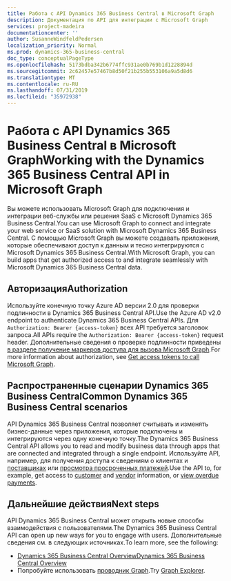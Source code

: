 ```yaml
---
title: Работа с API Dynamics 365 Business Central в Microsoft Graph
description: Документация по API для интеграции с Microsoft Graph
services: project-madeira
documentationcenter: ''
author: SusanneWindfeldPedersen
localization_priority: Normal
ms.prod: dynamics-365-business-central
doc_type: conceptualPageType
ms.openlocfilehash: 5173bdba342b6774ffc931ae0b769b1d1228894d
ms.sourcegitcommit: 2c62457e57467b8d50f21b255b553106a9a5d8d6
ms.translationtype: MT
ms.contentlocale: ru-RU
ms.lasthandoff: 07/31/2019
ms.locfileid: "35972938"
---
```

# <a name="working-with-the-dynamics-365-business-central-api-in-microsoft-graph"></a><span data-ttu-id="2a558-103">Работа с API Dynamics 365 Business Central в Microsoft Graph</span><span class="sxs-lookup"><span data-stu-id="2a558-103">Working with the Dynamics 365 Business Central API in Microsoft Graph</span></span>
<span data-ttu-id="2a558-104">Вы можете использовать Microsoft Graph для подключения и интеграции веб-службы или решения SaaS с Microsoft Dynamics 365 Business Central.</span><span class="sxs-lookup"><span data-stu-id="2a558-104">You can use Microsoft Graph to connect and integrate your web service or SaaS solution with Microsoft Dynamics 365 Business Central.</span></span> <span data-ttu-id="2a558-105">С помощью Microsoft Graph вы можете создавать приложения, которые обеспечивают доступ к данным и тесно интегрируются с Microsoft Dynamics 365 Business Central.</span><span class="sxs-lookup"><span data-stu-id="2a558-105">With Microsoft Graph, you can build apps that get authorized access to and integrate seamlessly with Microsoft Dynamics 365 Business Central data.</span></span>

## <a name="authorization"></a><span data-ttu-id="2a558-106">Авторизация</span><span class="sxs-lookup"><span data-stu-id="2a558-106">Authorization</span></span>
<span data-ttu-id="2a558-107">Используйте конечную точку Azure AD версии 2.0 для проверки подлинности в Dynamics 365 Business Central API.</span><span class="sxs-lookup"><span data-stu-id="2a558-107">Use the Azure AD v2.0 endpoint to authenticate Dynamics 365 Business Central APIs.</span></span> <span data-ttu-id="2a558-108">Для `Authorization: Bearer {access-token}` всех API требуется заголовок запроса.</span><span class="sxs-lookup"><span data-stu-id="2a558-108">All APIs require the `Authorization: Bearer {access-token}` request header.</span></span> <span data-ttu-id="2a558-109">Дополнительные сведения о проверке подлинности приведены [в разделе получение маркеров доступа для вызова Microsoft Graph](https://developer.microsoft.com/graph/docs/concepts/auth_overview).</span><span class="sxs-lookup"><span data-stu-id="2a558-109">For more information about authorization, see [Get access tokens to call Microsoft Graph](https://developer.microsoft.com/graph/docs/concepts/auth_overview).</span></span>

## <a name="common-dynamics-365-business-central-scenarios"></a><span data-ttu-id="2a558-110">Распространенные сценарии Dynamics 365 Business Central</span><span class="sxs-lookup"><span data-stu-id="2a558-110">Common Dynamics 365 Business Central scenarios</span></span>
<span data-ttu-id="2a558-111">API Dynamics 365 Business Central позволяет считывать и изменять бизнес-данные через приложения, которые подключены и интегрируются через одну конечную точку.</span><span class="sxs-lookup"><span data-stu-id="2a558-111">The Dynamics 365 Business Central API allows you to read and modify business data through apps that are connected and integrated through a single endpoint.</span></span> <span data-ttu-id="2a558-112">Используйте API, например, для получения доступа к сведениям [](../resources/dynamics-customer.md) о клиентах и [поставщиках](../resources/dynamics-vendor.md) или [просмотра просроченных платежей](../resources/dynamics-agedaccountspayable.md).</span><span class="sxs-lookup"><span data-stu-id="2a558-112">Use the API to, for example, get access to [customer](../resources/dynamics-customer.md) and [vendor](../resources/dynamics-vendor.md) information, or [view overdue payments](../resources/dynamics-agedaccountspayable.md).</span></span>

## <a name="next-steps"></a><span data-ttu-id="2a558-113">Дальнейшие действия</span><span class="sxs-lookup"><span data-stu-id="2a558-113">Next steps</span></span>
<span data-ttu-id="2a558-114">API Dynamics 365 Business Central может открыть новые способы взаимодействия с пользователями.</span><span class="sxs-lookup"><span data-stu-id="2a558-114">The Dynamics 365 Business Central API can open up new ways for you to engage with users.</span></span> <span data-ttu-id="2a558-115">Дополнительные сведения см. в следующих источниках.</span><span class="sxs-lookup"><span data-stu-id="2a558-115">To learn more, see the following:</span></span>

+ [<span data-ttu-id="2a558-116">Dynamics 365 Business Central Overview</span><span class="sxs-lookup"><span data-stu-id="2a558-116">Dynamics 365 Business Central Overview</span></span>](/graph/dynamics-business-central-concept-overview)
+ <span data-ttu-id="2a558-117">Попробуйте использовать [проводник Graph](https://developer.microsoft.com/graph/graph-explorer).</span><span class="sxs-lookup"><span data-stu-id="2a558-117">Try [Graph Explorer](https://developer.microsoft.com/graph/graph-explorer).</span></span>

<!--
|For Resource Type |See                                                 |
|:-----------------|:---------------------------------------------------|
|account resource type|[account](../resources/dynamics-account.md)|
|aged accounts receivable resource type|[agedAccountsReceivable](../resources/dynamics-agedaccountsreceivable.md)|
|aged accounts payable resource type|[agedAccountsPayable](../resources/dynamics-agedaccountspayable.md)|
|balance sheet resource type|[balanceSheet](../resources/dynamics-balancesheet.md)|
|companies resource type|[companies](../resources/dynamics-companies.md)|
|companyInformation resource type|[companyInformation](../resources/dynamics-companyinformation.md)|
|countriesRegions resource type|[countriesRegions](../resources/dynamics-countriesregions.md)|
|currencies resource type|[currencies](../resources/dynamics-currencies.md)|
|customer resource type|[customer](../resources/dynamics-customer.md)|
|customerPaymentJournal resource type|[customerPaymentsJournal](../resources/dynamics-customerpaymentsjournal.md)|
|customerPayment resource type|[customerPayment](../resources/dynamics-customerpayment.md)|
|dimension resource type|[dimension](../resources/dynamics-dimension.md)|
|dimensionValue resource type|[dimensionValue](../resources/dynamics-dimensionvalue.md)
|employee resource type|[employee](../resources/dynamics-employee.md)|
|generalLedgerEntries resource type|[generalLedgerEntries](../resources/dynamics-generalledgerentries.md)|
|item resource type|[item](../resources/dynamics-item.md)|
|itemCategories resource type|[itemCategories](../resources/dynamics-itemcategories.md)|
|income statement resource type|[incomeStatement](../resources/dynamics-incomestatement.md)|
|IRS1099 resource type|[irs1099](../resources/dynamics-irs1099.md)|
|journal resource type|[journal](../resources/dynamics-journal.md)|
|journalLine resource type|[journalLine](../resources/dynamics-journalline.md)|
|paymentMethods resource type|[paymentMethods](../resources/dynamics-paymentmethods.md)|
|paymentTerms resource type|[paymentTerms](../resources/dynamics-paymentterms.md)|
|retained earnings statement resource type|[retainedEarningsStatement](../resources/dynamics-retainedearningsstatement.md)|
|shipmentMethods resource type|[shipmentMethods](../resources/dynamics-shipmentmethods.md)|
|taxGroups resource type|[taxGroups](../resources/dynamics-taxgroups.md)|
|taxArea resource type|[taxAreas](..resources/dynamics-taxarea.md)|
|trial balance resource type|[trialBalance](../resources/dynamics-trialbalance.md)|
|unitsOfMeasure resource type|[unitsOfMeasure](../resources/dynamics-unitsofmeasure.md)|
|vendor resource type|[vendor](../resources/dynamics-vendor.md)|
-->
